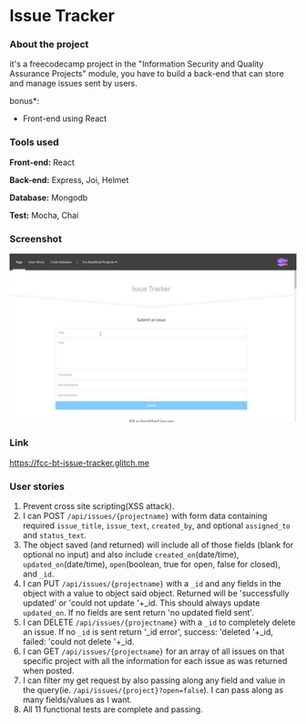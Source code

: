 # Issue Tracker
### About the project

it's a freecodecamp project in the "Information Security and Quality Assurance Projects" module, you have to build a back-end that can store and manage issues sent by users.

bonus*: 
- Front-end using React

### Tools used

**Front-end:** React

**Back-end:** Express, Joi, Helmet

**Database:** Mongodb

**Test:** Mocha, Chai

### Screenshot

![Screenshot](Screenshot_01.gif "Screenshot")

### Link

https://fcc-bt-issue-tracker.glitch.me

### User stories

1. Prevent cross site scripting(XSS attack).
2. I can POST `/api/issues/{projectname}` with form data containing required `issue_title`, `issue_text`, `created_by`, and optional `assigned_to` and `status_text`.
3. The object saved (and returned) will include all of those fields (blank for optional no input) and also include `created_on`(date/time), `updated_on`(date/time), `open`(boolean, true for open, false for closed), and `_id`.
4. I can PUT `/api/issues/{projectname}` with a `_id` and any fields in the object with a value to object said object. Returned will be 'successfully updated' or 'could not update '+_id. This should always update `updated_on`. If no fields are sent return 'no updated field sent'.
5. I can DELETE `/api/issues/{projectname}` with a `_id` to completely delete an issue. If no `_id` is sent return '_id error', success: 'deleted '+_id, failed: 'could not delete '+_id.
6. I can GET `/api/issues/{projectname}` for an array of all issues on that specific project with all the information for each issue as was returned when posted.
7. I can filter my get request by also passing along any field and value in the query(ie. `/api/issues/{project}?open=false`). I can pass along as many fields/values as I want.
8. All 11 functional tests are complete and passing.